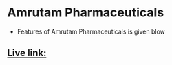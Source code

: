 # Amrutam Pharmaceuticals

- Features of Amrutam Pharmaceuticals is given blow

## [ Live link:](https://amrutam-pharmaceuticals-task.vercel.app/)
